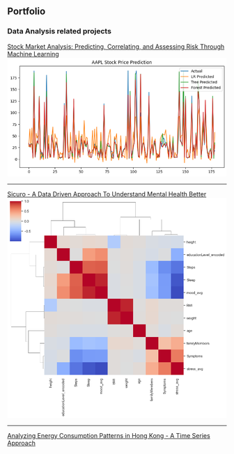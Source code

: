 ## Portfolio


### Data Analysis related projects

[Stock Market Analysis: Predicting, Correlating, and Assessing Risk Through Machine Learning](/Stock_market_analysis)
<img src="images/stock_plots/aapl_pred.png?raw=true"/>

---
[Sicuro - A Data Driven Approach To Understand Mental Health Better](/Sicuro_Data_Analysis)
<img src="images/sicuro_plots/scipy_heatmap.png?raw=true"/>

---
[Analyzing Energy Consumption Patterns in Hong Kong - A Time Series Approach](/Analyzing_Energy_Consumption_Patterns_in_Hong_Kong_A_Time_Series_Approach.md)
